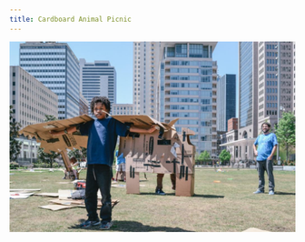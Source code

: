 ```yaml
---
title: Cardboard Animal Picnic
---
```


![Cardboard Animal Picnic](assets/img/work/proj-3/cardboard-animal-picnic.jpg)
